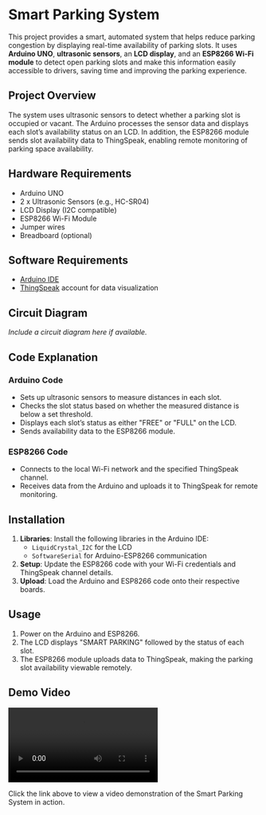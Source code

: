 # Smart Parking System

This project provides a smart, automated system that helps reduce parking congestion by displaying real-time availability of parking slots. It uses **Arduino UNO**, **ultrasonic sensors**, an **LCD display**, and an **ESP8266 Wi-Fi module** to detect open parking slots and make this information easily accessible to drivers, saving time and improving the parking experience.

## Project Overview
The system uses ultrasonic sensors to detect whether a parking slot is occupied or vacant. The Arduino processes the sensor data and displays each slot’s availability status on an LCD. In addition, the ESP8266 module sends slot availability data to ThingSpeak, enabling remote monitoring of parking space availability.

## Hardware Requirements
- Arduino UNO
- 2 x Ultrasonic Sensors (e.g., HC-SR04)
- LCD Display (I2C compatible)
- ESP8266 Wi-Fi Module
- Jumper wires
- Breadboard (optional)

## Software Requirements
- [Arduino IDE](https://www.arduino.cc/en/software)
- [ThingSpeak](https://thingspeak.com/) account for data visualization

## Circuit Diagram
*Include a circuit diagram here if available.*

## Code Explanation

### Arduino Code
- Sets up ultrasonic sensors to measure distances in each slot.
- Checks the slot status based on whether the measured distance is below a set threshold.
- Displays each slot’s status as either "FREE" or "FULL" on the LCD.
- Sends availability data to the ESP8266 module.

### ESP8266 Code
- Connects to the local Wi-Fi network and the specified ThingSpeak channel.
- Receives data from the Arduino and uploads it to ThingSpeak for remote monitoring.

## Installation
1. **Libraries**: Install the following libraries in the Arduino IDE:
   - `LiquidCrystal_I2C` for the LCD
   - `SoftwareSerial` for Arduino-ESP8266 communication
2. **Setup**: Update the ESP8266 code with your Wi-Fi credentials and ThingSpeak channel details.
3. **Upload**: Load the Arduino and ESP8266 code onto their respective boards.

## Usage
1. Power on the Arduino and ESP8266.
2. The LCD displays "SMART PARKING" followed by the status of each slot.
3. The ESP8266 module uploads data to ThingSpeak, making the parking slot availability viewable remotely.

## Demo Video
![Smart Parking System Demo](https://github.com/yourusername/yourrepository/blob/main/videos/smart_parking_demo.mp4)

Click the link above to view a video demonstration of the Smart Parking System in action.

